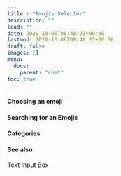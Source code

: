 ```yaml
---
title : "Emojis Selector"
description: ""
lead: ""
date: 2020-10-06T08:48:23+00:00
lastmod: 2020-10-06T08:48:23+00:00
draft: false
images: []
menu:
  docs:
    parent: "chat"
toc: true
---
```


#### Choosing an emoji
#### Searching for an Emojis
#### Categories
#### See also

Text Input Box
